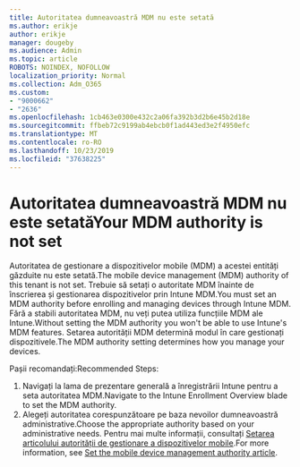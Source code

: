 ```yaml
---
title: Autoritatea dumneavoastră MDM nu este setată
ms.author: erikje
author: erikje
manager: dougeby
ms.audience: Admin
ms.topic: article
ROBOTS: NOINDEX, NOFOLLOW
localization_priority: Normal
ms.collection: Adm_O365
ms.custom:
- "9000662"
- "2636"
ms.openlocfilehash: 1cb463e0300e432c2a06fa392b3d2b6e45b2d18e
ms.sourcegitcommit: ffbeb72c9199ab4ebcb0f1ad443ed3e2f4950efc
ms.translationtype: MT
ms.contentlocale: ro-RO
ms.lasthandoff: 10/23/2019
ms.locfileid: "37638225"
---
```

# <a name="your-mdm-authority-is-not-set"></a><span data-ttu-id="61f3e-102">Autoritatea dumneavoastră MDM nu este setată</span><span class="sxs-lookup"><span data-stu-id="61f3e-102">Your MDM authority is not set</span></span>

<span data-ttu-id="61f3e-103">Autoritatea de gestionare a dispozitivelor mobile (MDM) a acestei entități găzduite nu este setată.</span><span class="sxs-lookup"><span data-stu-id="61f3e-103">The mobile device management (MDM) authority of this tenant is not set.</span></span> <span data-ttu-id="61f3e-104">Trebuie să setați o autoritate MDM înainte de înscrierea și gestionarea dispozitivelor prin Intune MDM.</span><span class="sxs-lookup"><span data-stu-id="61f3e-104">You must set an MDM authority before enrolling and managing devices through Intune MDM.</span></span> <span data-ttu-id="61f3e-105">Fără a stabili autoritatea MDM, nu veți putea utiliza funcțiile MDM ale Intune.</span><span class="sxs-lookup"><span data-stu-id="61f3e-105">Without setting the MDM authority you won't be able to use Intune's MDM features.</span></span> <span data-ttu-id="61f3e-106">Setarea autorității MDM determină modul în care gestionați dispozitivele.</span><span class="sxs-lookup"><span data-stu-id="61f3e-106">The MDM authority setting determines how you manage your devices.</span></span>

<span data-ttu-id="61f3e-107">Pașii recomandați:</span><span class="sxs-lookup"><span data-stu-id="61f3e-107">Recommended Steps:</span></span>
1. <span data-ttu-id="61f3e-108">Navigați la lama de prezentare generală a înregistrării Intune pentru a seta autoritatea MDM.</span><span class="sxs-lookup"><span data-stu-id="61f3e-108">Navigate to the Intune Enrollment Overview blade to set the MDM authority.</span></span>
2. <span data-ttu-id="61f3e-109">Alegeți autoritatea corespunzătoare pe baza nevoilor dumneavoastră administrative.</span><span class="sxs-lookup"><span data-stu-id="61f3e-109">Choose the appropriate authority based on your administrative needs.</span></span> <span data-ttu-id="61f3e-110">Pentru mai multe informații, consultați [Setarea articolului autorității de gestionare a dispozitivelor mobile](https://docs.microsoft.com/intune/mdm-authority-set).</span><span class="sxs-lookup"><span data-stu-id="61f3e-110">For more information, see [Set the mobile device management authority article](https://docs.microsoft.com/intune/mdm-authority-set).</span></span>